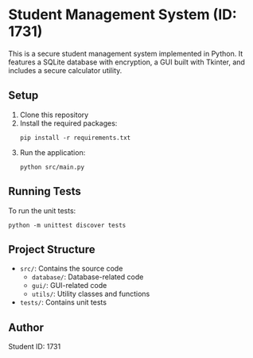 # Student Management System (ID: 1731)

This is a secure student management system implemented in Python. It features a SQLite database with encryption, a GUI built with Tkinter, and includes a secure calculator utility.

## Setup

1. Clone this repository
2. Install the required packages:
   ```
   pip install -r requirements.txt
   ```
3. Run the application:
   ```
   python src/main.py
   ```

## Running Tests

To run the unit tests:

```
python -m unittest discover tests
```

## Project Structure

- `src/`: Contains the source code
  - `database/`: Database-related code
  - `gui/`: GUI-related code
  - `utils/`: Utility classes and functions
- `tests/`: Contains unit tests

## Author

Student ID: 1731
